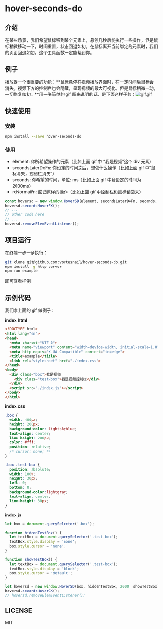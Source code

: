 # hover-seconds-do

## 介绍
在某些场景，我们希望鼠标移到某个元素上，悬停几秒后能执行一些操作，但是鼠标稍微移动一下，时间重置，状态回退如初。在鼠标离开当前绑定的元素时，我们的页面回退如初。这个工具函数一定能帮到你。

## 例子
播放器一个很重要的功能：**鼠标悬停在视频播放界面时，在一定时间后鼠标会消失，视频下方的控制栏也会隐藏，呈现视频的最大可视化。但是鼠标稍微一动，一切恢复如初。**用一张简单的 gif 图来说明的话，是下面这样子的：![gif.gif](https://cdn.nlark.com/yuque/0/2019/gif/341314/1572492255580-7fb62a64-4c65-462a-8528-b9bd7d9ca811.gif#align=left&display=inline&height=424&name=gif.gif&originHeight=424&originWidth=824&search=&size=615788&status=done&width=824)

## 快速使用
### 安装
```bash
npm install --save hover-seconds-do
```

### 使用
- element: 你所希望操作的元素（比如上面 gif 中 “我是视频”这个 div 元素）
- secondsLaterDoFn: 你设定的时间之后，想做什么操作（比如上面 gif 中“鼠标消失，控制栏消失”）
- seconds: 你希望的时间，单位: ms（比如上面 gif 中我设定的时间为 2000ms）
- reNormalFn: 回归原样的操作（比如上面 gif 中控制栏和鼠标都回来）
```js
const hoversd = new window.HoverSD(element, secondsLaterDoFn, seconds, reNormalFn);
hoversd.secondsHoverEX();
// ...
// other code here
// ...
hoversd.removeElemEventListener();
```

## 项目运行
在终端一步一步执行：
```bash
git clone git@github.com:vortesnail/hover-seconds-do.git
npm install -g http-server
npm run example
```
即可查看样例

## 示例代码
我们拿上面的 gif 做例子：

**index.html**
```html
<!DOCTYPE html>
<html lang="en">
<head>
  <meta charset="UTF-8">
  <meta name="viewport" content="width=device-width, initial-scale=1.0">
  <meta http-equiv="X-UA-Compatible" content="ie=edge">
  <title>example</title>
  <link rel="stylesheet" href="./index.css">
</head>
<body>
  <div class="box">我是视频
    <div class="test-box">我是视频控制栏</div>
  </div>
  <script src="./index.js"></script>
</body>
</html>
```

**index.css**
```css
.box {
  width: 400px;
  height: 200px;
  background-color: lightskyblue;
  text-align: center;
  line-height: 200px;
  color: #fff;
  position: relative;
  /* cursor: none; */
}

.box .test-box {
  position: absolute;
  width: 100%;
  height: 30px;
  left: 0;
  bottom: 0;
  background-color:lightgray;
  text-align: center;
  line-height: 30px;
}
```

**index.js**
```js
let box = document.querySelector('.box');

function hiddenTestBox() {
  let textBox = document.querySelector('.test-box');
  textBox.style.display = 'none';
  box.style.cursor = 'none';
}

function showTestBox() {
  let textBox = document.querySelector('.test-box');
  textBox.style.display = 'block';
  box.style.cursor = 'default';
}

let hoversd = new window.HoverSD(box, hiddenTestBox, 2000, showTestBox);
hoversd.secondsHoverEX();
// hoversd.removeElemEventListener();
```
## LICENSE
MIT

